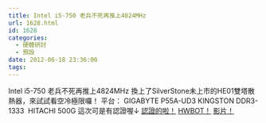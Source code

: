 ```yaml
---
title: Intel i5-750 老兵不死再推上4824MHz
url: 1628.html
id: 1628
categories:
  - 硬體研討
  - 預設
date: 2012-06-18 23:36:00
tags:
---
```


Intel i5-750 老兵不死再推上4824MHz 換上了SilverStone未上市的HE01雙塔散熱器，來試試看空冷極限囉！ 平台： GIGABYTE P55A-UD3 KINGSTON DDR3-1333  HITACHI 500G 這次可是有認證喔↓ [認證的啦！](http://valid.canardpc.com/show_oc.php?id=2408249) [HWBOT！](http://hwbot.org/submission/2292825_ds934118_cpu_frequency_core_i5_750_4824.06_mhz) [影片！](http://www.youtube.com/watch?v=mdgpZC1HbY8)